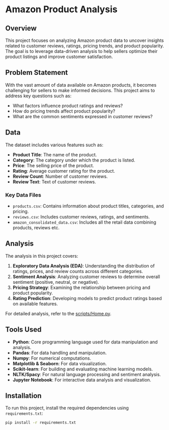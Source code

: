 # Amazon Product Analysis

## Overview
This project focuses on analyzing Amazon product data to uncover insights related to customer reviews, ratings, pricing trends, and product popularity. The goal is to leverage data-driven analysis to help sellers optimize their product listings and improve customer satisfaction.

## Problem Statement
With the vast amount of data available on Amazon products, it becomes challenging for sellers to make informed decisions. This project aims to address key questions such as:
- What factors influence product ratings and reviews?
- How do pricing trends affect product popularity?
- What are the common sentiments expressed in customer reviews?

## Data
The dataset includes various features such as:
- **Product Title**: The name of the product.
- **Category**: The category under which the product is listed.
- **Price**: The selling price of the product.
- **Rating**: Average customer rating for the product.
- **Review Count**: Number of customer reviews.
- **Review Text**: Text of customer reviews.

### Key Data Files
- `products.csv`: Contains information about product titles, categories, and pricing.
- `reviews.csv`: Includes customer reviews, ratings, and sentiments.
- `amazon_consolidated_data.csv`: Includes all the retail data combining products, reviews etc.

## Analysis
The analysis in this project covers:
1. **Exploratory Data Analysis (EDA)**: Understanding the distribution of ratings, prices, and review counts across different categories.
2. **Sentiment Analysis**: Analyzing customer reviews to determine overall sentiment (positive, neutral, or negative).
3. **Pricing Strategy**: Examining the relationship between pricing and product popularity.
4. **Rating Prediction**: Developing models to predict product ratings based on available features.

For detailed analysis, refer to the [scripts/Home.py](scripts/Home.py).

## Tools Used
- **Python**: Core programming language used for data manipulation and analysis.
- **Pandas**: For data handling and manipulation.
- **Numpy**: For numerical computations.
- **Matplotlib & Seaborn**: For data visualization.
- **Scikit-learn**: For building and evaluating machine learning models.
- **NLTK/Spacy**: For natural language processing and sentiment analysis.
- **Jupyter Notebook**: For interactive data analysis and visualization.

## Installation
To run this project, install the required dependencies using `requirements.txt`:

```bash
pip install -r requirements.txt
